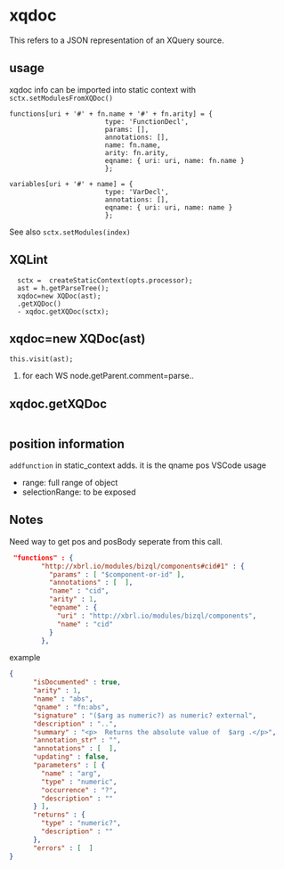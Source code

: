 # xqdoc
This refers to a JSON representation of an XQuery source.

## usage
xqdoc info can be imported into static context with `sctx.setModulesFromXQDoc()`

```
functions[uri + '#' + fn.name + '#' + fn.arity] = {
                        type: 'FunctionDecl',
                        params: [],
                        annotations: [],
                        name: fn.name,
                        arity: fn.arity,
                        eqname: { uri: uri, name: fn.name }
                        };

variables[uri + '#' + name] = { 
                        type: 'VarDecl',
                        annotations: [], 
                        eqname: { uri: uri, name: name } 
                        };

```

See also `sctx.setModules(index)`


## XQLint
```
  sctx =  createStaticContext(opts.processor);
  ast = h.getParseTree();
  xqdoc=new XQDoc(ast);
  .getXQDoc()
  - xqdoc.getXQDoc(sctx);
```
## xqdoc=new XQDoc(ast)
```
this.visit(ast);

```
1. for each WS node.getParent.comment=parse..

## xqdoc.getXQDoc
```
```
## position information
`addfunction` in static_context adds. it is the qname pos
VSCode usage
*  range: full range of object
*  selectionRange: to be exposed
## Notes
Need way to get pos and posBody seperate from this call.


```json
 "functions" : {
        "http://xbrl.io/modules/bizql/components#cid#1" : {
          "params" : [ "$component-or-id" ], 
          "annotations" : [  ], 
          "name" : "cid", 
          "arity" : 1, 
          "eqname" : {
            "uri" : "http://xbrl.io/modules/bizql/components", 
            "name" : "cid"
          }
        },
```
example 
```json
{
      "isDocumented" : true, 
      "arity" : 1, 
      "name" : "abs", 
      "qname" : "fn:abs", 
      "signature" : "($arg as numeric?) as numeric? external", 
      "description" : "..", 
      "summary" : "<p>  Returns the absolute value of  $arg .</p>", 
      "annotation_str" : "", 
      "annotations" : [  ], 
      "updating" : false, 
      "parameters" : [ {
        "name" : "arg", 
        "type" : "numeric", 
        "occurrence" : "?", 
        "description" : ""
      } ], 
      "returns" : {
        "type" : "numeric?", 
        "description" : ""
      }, 
      "errors" : [  ]
}
```